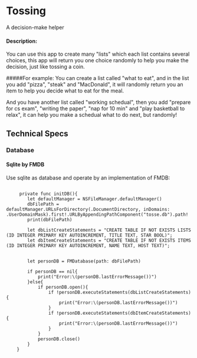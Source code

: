 # Tossing
A decision-make helper

#### Description:
You can use this app to create many "lists" which each list contains several choices, 
this app will return you one choice randomly to help you make the decision, 
just like tossing a coin.

#####For example: 
You can create a list called "what to eat", and in the list you add "pizza", "steak" and "MacDonald",
it will randomly return you an item to help you decide what to eat for the meal. 

And you have another list called "working schedual", then you add "prepare for cs exam", "writing the paper",
"nap for 10 min" and "play basketball to relax", it can help you make a schedual what to do next, but randomly!

## Technical Specs

### Database 
#### Sqlite by FMDB
Use sqlite as database and operate by an implementation of FMDB:
<pre><code>
     private func initDB(){
        let defaultManager = NSFileManager.defaultManager()
        dbFilePath = defaultManager.URLsForDirectory(.DocumentDirectory, inDomains: .UserDomainMask).first!.URLByAppendingPathComponent("tosse.db").path!
        print(dbFilePath)
        
        let dbListCreateStatements = "CREATE TABLE IF NOT EXISTS LISTS (ID INTEGER PRIMARY KEY AUTOINCREMENT, TITLE TEXT, STAR BOOL)";
        let dbItemCreateStatements = "CREATE TABLE IF NOT EXISTS ITEMS (ID INTEGER PRIMARY KEY AUTOINCREMENT, NAME TEXT, HOST TEXT)";
        
        
        let personDB = FMDatabase(path: dbFilePath)
        
        if personDB == nil{
            print("Error:\(personDB.lastErrorMessage())")
        }else{
            if personDB.open(){
                if !personDB.executeStatements(dbListCreateStatements){
                    print("Error:\(personDB.lastErrorMessage())")
                }
                if !personDB.executeStatements(dbItemCreateStatements){
                    print("Error:\(personDB.lastErrorMessage())")
                }
            }
            personDB.close()
        }
    }
</code></pre>
